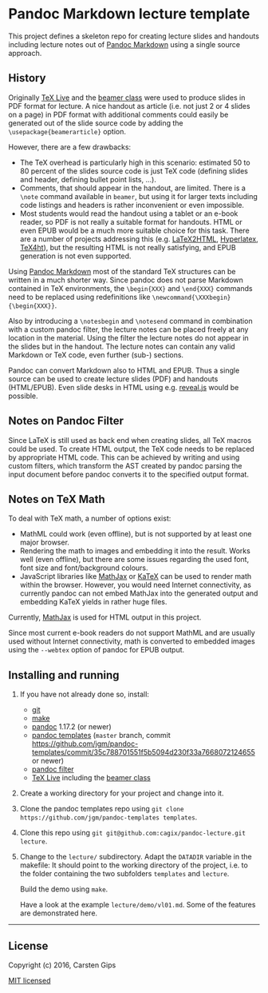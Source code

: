 Pandoc Markdown lecture template
================================

This project defines a skeleton repo for creating lecture slides and handouts
including lecture notes out of [Pandoc Markdown](http://pandoc.org/MANUAL.html>)
using a single source approach.


History
-------

Originally [TeX Live](https://www.tug.org/texlive/) and the
[beamer class](https://www.ctan.org/pkg/beamer) were used to produce
slides in PDF format for lecture. A nice handout as article (i.e. not
just 2 or 4 slides on a page) in PDF format with additional comments
could easily be generated out of the slide source code by adding the
`\usepackage{beamerarticle}` option.

However, there are a few drawbacks:

*   The TeX overhead is particularly high in this scenario: estimated 50 to 80
    percent of the slides source code is just TeX code (defining slides and
    header, defining bullet point lists, ...).
*   Comments, that should appear in the handout, are limited. There is a
    `\note` command available in `beamer`, but using it for larger texts
    including code listings and headers is rather inconvenient or even
    impossible.
*   Most students would read the handout using a tablet or an e-book reader,
    so PDF is not really a suitable format for handouts. HTML or even EPUB
    would be a much more suitable choice for this task. There are a number
    of projects addressing this (e.g. [LaTeX2HTML](http://www.latex2html.org/),
    [Hyperlatex](http://hyperlatex.sourceforge.net/), [TeX4ht](http://www.tug.org/tex4ht/)),
    but the resulting HTML is not really satisfying, and EPUB generation
    is not even supported.

Using [Pandoc Markdown](http://pandoc.org/MANUAL.html>) most of the standard
TeX structures can be written in a much shorter way. Since pandoc does not
parse Markdown contained in TeX environments, the `\begin{XXX}` and `\end{XXX}`
commands need to be replaced using redefinitions like
`\newcommand{\XXXbegin}{\begin{XXX}}`.

Also by introducing a `\notesbegin` and `\notesend` command in combination with
a custom pandoc filter, the lecture notes can be placed freely at any location
in the material. Using the filter the lecture notes do not appear in the slides
but in the handout. The lecture notes can contain any valid Markdown or TeX
code, even further (sub-) sections.

Pandoc can convert Markdown also to HTML and EPUB. Thus a single source can
be used to create lecture slides (PDF) and handouts (HTML/EPUB). Even slide
desks in HTML using e.g. [reveal.js](http://lab.hakim.se/reveal-js/) would
be possible.


Notes on Pandoc Filter
----------------------

Since LaTeX is still used as back end when creating slides, all TeX macros
could be used. To create HTML output, the TeX code needs to be replaced by
appropriate HTML code. This can be achieved by writing and using custom
filters, which transform the AST created by pandoc parsing the input document
before pandoc converts it to the specified output format.


Notes on TeX Math
-----------------

To deal with TeX math, a number of options exist:

*   MathML could work (even offline), but is not supported by at least
    one major browser.
*   Rendering the math to images and embedding it into the result.
    Works well (even offline), but there are some issues regarding the
    used font, font size and font/background colours.
*   JavaScript libraries like [MathJax](https://www.mathjax.org/) or
    [KaTeX](https://github.com/Khan/KaTeX) can be used to render math
    within the browser. However, you would need Internet connectivity, as
    currently pandoc can not embed MathJax into the generated output and
    embedding KaTeX yields in rather huge files.

Currently, [MathJax](https://www.mathjax.org/) is used for HTML output in
this project.

Since most current e-book readers do not support MathML and are usually used
without Internet connectivity, math is converted to embedded images using
the `--webtex` option of pandoc for EPUB output.


Installing and running
----------------------

1.  If you have not already done so, install:

    *   [git](https://git-scm.com/)
    *   [make](https://www.gnu.org/software/make/)
    *   [pandoc](http://pandoc.org/installing.html) 1.17.2 (or newer)
    *   [pandoc templates](https://github.com/jgm/pandoc-templates) (`master`
        branch, commit https://github.com/jgm/pandoc-templates/commit/35c788701551f5b5094d230f33a7668072124655
        or newer)
    *   [pandoc filter](https://github.com/jgm/pandocfilters)
    *   [TeX Live](http://www.tug.org/texlive/) including the
        [beamer class](https://www.ctan.org/pkg/beamer)

2.  Create a working directory for your project and change into it.

3.  Clone the pandoc templates repo using `git clone https://github.com/jgm/pandoc-templates templates`.

4.  Clone this repo using `git git@github.com:cagix/pandoc-lecture.git lecture`.

5.  Change to the `lecture/` subdirectory. Adapt the `DATADIR` variable in the
    makefile: It should point to the working directory of the project, i.e. to
    the folder containing the two subfolders `templates` and `lecture`.

    Build the demo using `make`.

    Have a look at the example `lecture/demo/vl01.md`. Some of the features
    are demonstrated here.



---

License
-------

Copyright (c) 2016, Carsten Gips

[MIT licensed](http://opensource.org/licenses/MIT)


